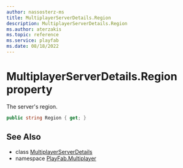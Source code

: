 ```yaml
---
author: nassosterz-ms
title: MultiplayerServerDetails.Region
description: MultiplayerServerDetails.Region
ms.author: aterzakis
ms.topic: reference
ms.service: playfab
ms.date: 08/18/2022
---
```


# MultiplayerServerDetails.Region property

The server's region.

```csharp
public string Region { get; }
```

## See Also

* class [MultiplayerServerDetails](../MultiplayerServerDetails.md)
* namespace [PlayFab.Multiplayer](../../PlayFabMultiplayerSDK.md)

